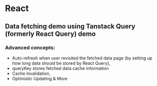 # React

## Data fetching demo using Tanstack Query (formerly React Query) demo

### Advanced concepts:

- Auto-refresh when user revisited the fetched data page (by setting up how long data should be stored by React Query),
- queryKey stores fetched data cache information
- Cache Invalidation,
- Optimistic Updating & More
